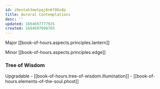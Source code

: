 ```yaml
---
id: z9estah3ewtpgj6n6f86s8p
title: Auroral Contemplations
desc: ''
updated: 1694697777925
created: 1694697698703
---
```


Major [[book-of-hours.aspects.principles.lantern]]

Minor [[book-of-hours.aspects.principles.edge]]

### Tree of Wisdom

Upgradable - [[book-of-hours.tree-of-wisdom.illumination]] - [[book-of-hours.elements-of-the-soul.phost]]
